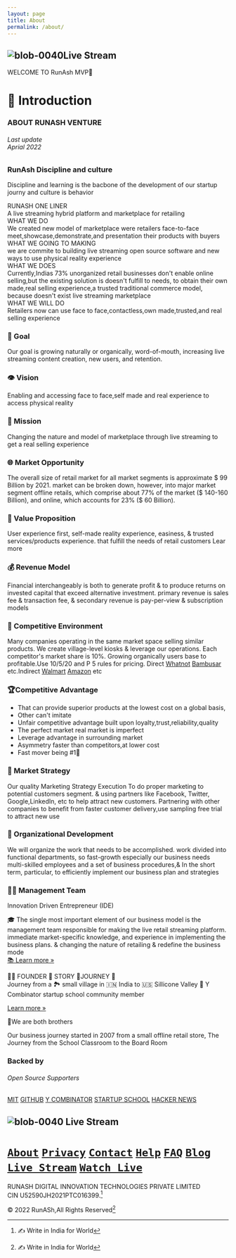 ```yaml
---
layout: page 
title: About 
permalink: /about/
--- 
```


## ![blob-0040](https://user-images.githubusercontent.com/61916324/132724592-e5bef25e-36d9-4da8-bbc6-84a24183c8e2.png)Live Stream
WELCOME TO RunAsh MVP🚀 

# 🎤 Introduction 
### ABOUT RUNASH VENTURE
###### Last update<br>Aprial 2022
### RunAsh Discipline and culture 
Discipline and learning is the bacbone of the development of our startup journy and culture is behavior 







RUNASH ONE LINER<br>
A live streaming hybrid platform and marketplace for retailing<br> 
WHAT WE DO<br>
We created new model of marketplace were retailers face-to-face meet,showcase,demonstrate,and presentation their products with buyers <br>WHAT WE GOING TO MAKING<br>we are commite to building live streaming open source software and new ways to use physical reality experience <br>WHAT WE DOES<br>Currently,Indias 73% unorganized retail businesses don't enable online selling,but the existing solution is doesn't fulfill to needs, to obtain their own made,real selling experience,a trusted traditional commerce model, because doesn't exist live streaming marketplace <br>WHAT WE WILL DO<br>Retailers now can use face to face,contactless,own made,trusted,and real selling experience 






















### 🎯 Goal

Our goal is growing naturally or organically, word-of-mouth, increasing live streaming content creation, new users, and retention.

### 👁️ Vision

Enabling and accessing face  to face,self made and  real experience to access physical reality 

### 📃 Mission

Changing the nature and model of marketplace through live streaming to get a real selling  experience

### 🌐 Market Opportunity

The overall size of retail market for all market segments is approximate $ 99 Billion by 2021. market can be broken down, however, into major market segment offline retails, which comprise about 77% of the market ($ 140-160 Billion), and online, which accounts for 23% ($ 60 Billion).

### 💞 Value Proposition

User experience first, self-made reality experience, easiness, &amp; trusted services/products experience. that fulfill the needs of retail customers Lear more 

### 💰 Revenue Model

Financial interchangeably is both to generate profit &amp; to produce returns on invested capital that exceed alternative investment. primary revenue is sales fee &amp; transaction fee, &amp; secondary revenue is pay-per-view  &amp; subscription models

### 🏇 Competitive Environment

Many companies operating in the same market space selling similar products. We create village-level kiosks &amp; leverage our operations. Each competitor's market share is 10%. Growing organically users base to profitable.Use 10/5/20 and P 5 rules for pricing. Direct  [Whatnot](https://whatnot.com) [Bambusar](https://bambusar.com) etc.Indirect  [Walmart](https://) [Amazon](https://amazon.liv.com) etc

### 🏆Competitive Advantage 

- That can provide superior products at the lowest cost on a global basis,
- Other can't imitate
- Unfair competitive advantage built upon loyalty,trust,reliability,quality 
- The perfect market real market is imperfect 
- Leverage advantage in surrounding market
- Asymmetry faster than competitors,at lower cost 
- Fast mover being #1🥇




 



### 🔭 Market Strategy

Our quality Marketing Strategy Execution To do proper marketing to potential customers segment. &amp; using partners like Facebook, Twitter, Google,LinkedIn, etc to help attract new customers. Partnering with other companies to benefit from faster customer delivery,use sampling free trial to attract new use

### 🧘 Organizational Development

We will organize the work that needs to be accomplished. work divided into functional departments, so fast-growth especially our business needs multi-skilled employees and a set of business procedures,&amp; In the short term, particular, to efficiently implement our business plan and strategies

### 🧑‍💻 Management Team

Innovation Driven Entrepreneur (IDE)

🎓 The single most important element of our business model is the management team responsible for making the live retail streaming platform. immediate market-specific knowledge, and experience in implementing the business plans. &amp; changing the nature of retailing &amp; redefine the business mode<br>
[📚 Learn more »](https://)

🧑‍🏫 FOUNDER 🎤 STORY 🐢JOURNEY 🚣<br>
 Journey from a 🏞️ small village in 🇮🇳 India to 🇺🇸 Sillicone Valley 🌉 Y Combinator startup school community member

[Learn more »](https://)

🤼We are both brothers

Our business journey started in 2007 from a small offline retail store, The Journey from the School Classroom to the Board Room

### Backed by
###### Open Source Supporters 
[MIT](https://) [GITHUB](https://github.com) [Y COMBINATOR](https://ycombinator.com) [STARTUP SCHOOL](https://) [HACKER NEWS](https://)






## ![blob-0040](https://user-images.githubusercontent.com/61916324/132724592-e5bef25e-36d9-4da8-bbc6-84a24183c8e2.png) Live Stream 
[``About``](https://) [``Privacy``](https://) [``Contact``](https://) [``Help``](https://) [``FAQ``](https://) [``Blog``](https://) [``Live Stream``](https://) [``Watch Live``](https://) 
=== 
RUNASH DIGITAL INNOVATION TECHNOLOGIES PRIVATE LIMITED<br>
CIN U52590JH2021PTC016399.[^1]

© 2022 RunASh,All Rights Reserved[^1]

[^1]: ✍️ Write in India for World 
